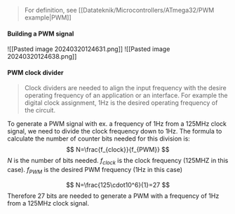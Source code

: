 > For definition, see [[Datateknik/Microcontrollers/ATmega32/PWM example|PWM]]
#### Building a PWM signal
![[Pasted image 20240320124631.png]]
![[Pasted image 20240320124638.png]]


#### PWM clock divider
> Clock dividers are needed to align the input frequency with the desire operating frequency of an application or an interface.  For example the digital clock assignment, 1Hz is the desired operating frequency of the circuit.

To generate a PWM signal with ex. a frequency of 1Hz from a 125MHz clock signal, we need to divide the clock frequency down to 1Hz.
The formula to calculate the number of counter bits needed for this division is:
$$
N=\frac{f_{clock}}{f_{PWM}}
$$
$N$ is the number of bits needed.
$f_{clock}$ is the clock frequency (125MHZ in this case).
$f_{PWM}$ is the desired PWM frequency (1Hz in this case)

$$
N=\frac{125\cdot10^6}{1}=27
$$
Therefore 27 bits are needed to generate a PWM with a frequency of 1Hz from a 125MHz clock signal.
